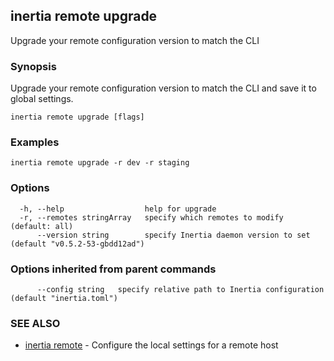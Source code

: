 ## inertia remote upgrade

Upgrade your remote configuration version to match the CLI

### Synopsis

Upgrade your remote configuration version to match the CLI and save it to global settings.

```
inertia remote upgrade [flags]
```

### Examples

```
inertia remote upgrade -r dev -r staging
```

### Options

```
  -h, --help                  help for upgrade
  -r, --remotes stringArray   specify which remotes to modify (default: all)
      --version string        specify Inertia daemon version to set (default "v0.5.2-53-gbdd12ad")
```

### Options inherited from parent commands

```
      --config string   specify relative path to Inertia configuration (default "inertia.toml")
```

### SEE ALSO

* [inertia remote](inertia_remote.md)	 - Configure the local settings for a remote host

